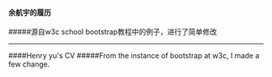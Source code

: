 #### 余航宇的履历
#####源自w3c school bootstrap教程中的例子，进行了简单修改
* * *
####Henry yu's CV
#####From the instance of bootstrap at w3c,  I made a few change.

